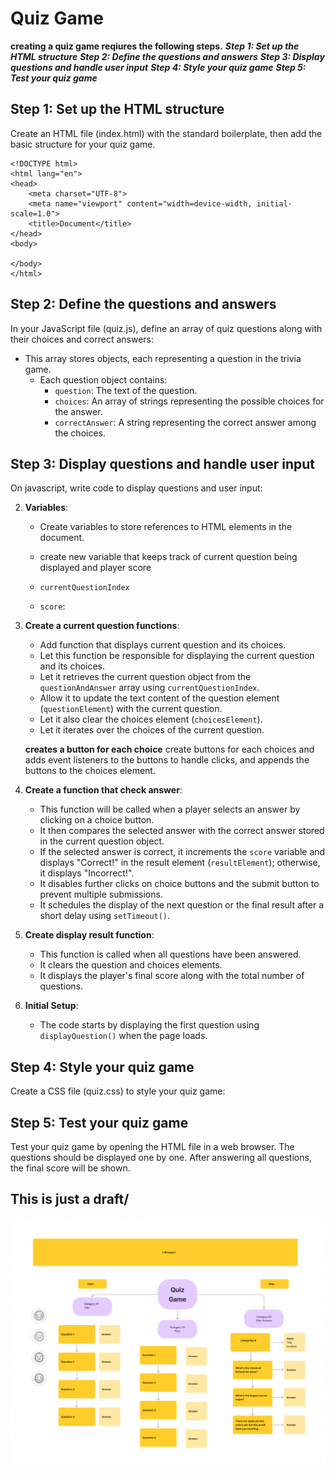 # Quiz Game

**creating a quiz game reqiures the following steps.**
***Step 1: Set up the HTML structure***
***Step 2: Define the questions and answers***
***Step 3: Display questions and handle user input***
***Step 4: Style your quiz game***
***Step 5: Test your quiz game***

## Step 1: Set up the HTML structure
Create an HTML file (index.html) with the standard boilerplate, then add the basic structure for your quiz game.

```
<!DOCTYPE html>
<html lang="en">
<head>
    <meta charset="UTF-8">
    <meta name="viewport" content="width=device-width, initial-scale=1.0">
    <title>Document</title>
</head>
<body>
    
</body>
</html>
```

## Step 2: Define the questions and answers
In your JavaScript file (quiz.js), define an array of quiz questions along with their choices and correct answers:
- This array stores objects, each representing a question in the trivia game.
   - Each question object contains:
     - `question`: The text of the question.
     - `choices`: An array of strings representing the possible choices for the answer.
     - `correctAnswer`: A string representing the correct answer among the choices.

## Step 3: Display questions and handle user input
On javascript, write code to display questions and user input:

2. **Variables**:
   - Create variables to store references to HTML elements in the document.
    
   - create new variable that keeps track of current question being displayed and player score
   - `currentQuestionIndex` 
   - `score`: 

3. **Create a current question functions**:
   - Add function that displays current question and its choices.
   - Let this function be responsible for displaying the current question and its choices.
   - Let it retrieves the current question object from the `questionAndAnswer` array using `currentQuestionIndex`.
   - Allow it to update the text content of the question element (`questionElement`) with the current question.
   - Let it also clear the choices element (`choicesElement`).
   - Let it iterates over the choices of the current question.
   
   **creates a button for each choice**
   create buttons for each choices and adds event listeners to the buttons to handle clicks, and appends the buttons to the choices element.

4. **Create a function that check answer**:
   - This function will be called when a player selects an answer by clicking on a choice button.
   - It then compares the selected answer with the correct answer stored in the current question object.
   - If the selected answer is correct, it increments the `score` variable and displays "Correct!" in the result element (`resultElement`); otherwise, it displays "Incorrect!".
   - It disables further clicks on choice buttons and the submit button to prevent multiple submissions.
   - It schedules the display of the next question or the final result after a short delay using `setTimeout()`.

5. **Create display result function**:
   - This function is called when all questions have been answered.
   - It clears the question and choices elements.
   - It displays the player's final score along with the total number of questions.

6. **Initial Setup**:
   - The code starts by displaying the first question using `displayQuestion()` when the page loads.


## Step 4: Style your quiz game
Create a CSS file (quiz.css) to style your quiz game:


## Step 5: Test your quiz game
Test your quiz game by opening the HTML file in a web browser. The questions should be displayed one by one. After answering all questions, the final score will be shown.

## This is just a draft/
![quize-game draft alt text](Quiz-game.jpg)



